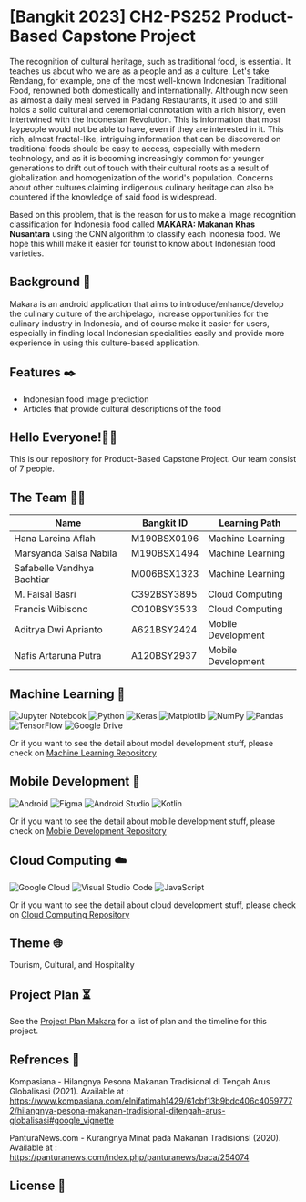 # **[Bangkit 2023] CH2-PS252 Product-Based Capstone Project**
The recognition of cultural heritage, such as traditional food, is essential. It teaches us about who we are as a people and as a culture. Let's take Rendang, for example, one of the most well-known Indonesian Traditional Food, renowned both domestically and internationally. Although now seen as almost a daily meal served in Padang Restaurants, it used to and still holds a solid cultural and ceremonial connotation with a rich history, even intertwined with the Indonesian Revolution. This is information that most laypeople would not be able to have, even if they are interested in it. This rich, almost fractal-like, intriguing information that can be discovered on traditional foods should be easy to access, especially with modern technology, and as it is becoming increasingly common for younger generations to drift out of touch with their cultural roots as a result of globalization and homogenization of the world's population. Concerns about other cultures claiming indigenous culinary heritage can also be countered if the knowledge of said food is widespread.

Based on this problem, that is the reason for us to make a Image recognition classification for Indonesia food called **MAKARA: Makanan Khas Nusantara** using the CNN algorithm to classify each Indonesia food. We hope this whill make it easier for tourist to know about Indonesian food varieties.

## Background 📑
Makara is an android application that aims to introduce/enhance/develop the culinary culture of the archipelago, increase opportunities for the culinary industry in Indonesia, and of course make it easier for users, especially in finding local Indonesian specialities easily and provide more experience in using this culture-based application.

## Features ✒️
- Indonesian food image prediction
- Articles that provide cultural descriptions of the food

## Hello Everyone!👋📢
This is our repository for Product-Based Capstone Project.
Our team consist of 7 people.
## The Team 🧑‍💻
|**Name**|**Bangkit ID**|**Learning Path**|
|--------|--------------|-----------------|
| Hana Lareina Aflah | M190BSX0196 | Machine Learning |
| Marsyanda Salsa Nabila | M190BSX1494 | Machine Learning |
| Safabelle Vandhya Bachtiar | M006BSX1323 | Machine Learning |
| M. Faisal Basri | C392BSY3895 | Cloud Computing |
| Francis Wibisono | C010BSY3533 | Cloud Computing |
| Aditrya Dwi Aprianto | A621BSY2424 | Mobile Development |
| Nafis Artaruna Putra | A120BSY2937 | Mobile Development |

## Machine Learning 🤖
![Jupyter Notebook](https://img.shields.io/badge/jupyter-%23FA0F00.svg?style=for-the-badge&logo=jupyter&logoColor=white) ![Python](https://img.shields.io/badge/python-3670A0?style=for-the-badge&logo=python&logoColor=ffdd54) ![Keras](https://img.shields.io/badge/Keras-%23D00000.svg?style=for-the-badge&logo=Keras&logoColor=white) ![Matplotlib](https://img.shields.io/badge/Matplotlib-%23ffffff.svg?style=for-the-badge&logo=Matplotlib&logoColor=black) ![NumPy](https://img.shields.io/badge/numpy-%23013243.svg?style=for-the-badge&logo=numpy&logoColor=white) ![Pandas](https://img.shields.io/badge/pandas-%23150458.svg?style=for-the-badge&logo=pandas&logoColor=white) ![TensorFlow](https://img.shields.io/badge/TensorFlow-%23FF6F00.svg?style=for-the-badge&logo=TensorFlow&logoColor=white) ![Google Drive](https://img.shields.io/badge/Google%20Drive-4285F4?style=for-the-badge&logo=googledrive&logoColor=white)

Or if you want to see the detail about model development stuff, please check on [Machine Learning Repository](https://github.com/makaraapps/MachineLearning)

## Mobile Development 📱
![Android](https://img.shields.io/badge/Android-3DDC84?style=for-the-badge&logo=android&logoColor=white) ![Figma](https://img.shields.io/badge/figma-%23F24E1E.svg?style=for-the-badge&logo=figma&logoColor=white) ![Android Studio](https://img.shields.io/badge/Android%20Studio-3DDC84.svg?style=for-the-badge&logo=android-studio&logoColor=white) ![Kotlin](https://img.shields.io/badge/kotlin-%237F52FF.svg?style=for-the-badge&logo=kotlin&logoColor=white) 

Or if you want to see the detail about mobile development stuff, please check on [Mobile Development Repository](https://github.com/makaraapps/Mobile-Development)

## Cloud Computing ☁️
![Google Cloud](https://img.shields.io/badge/GoogleCloud-%234285F4.svg?style=for-the-badge&logo=google-cloud&logoColor=white) ![Visual Studio Code](https://img.shields.io/badge/Visual%20Studio%20Code-0078d7.svg?style=for-the-badge&logo=visual-studio-code&logoColor=white) ![JavaScript](https://img.shields.io/badge/javascript-%23323330.svg?style=for-the-badge&logo=javascript&logoColor=%23F7DF1E)

Or if you want to see the detail about cloud development stuff, please check on [Cloud Computing Repository](https://github.com/makaraapps/Cloud-Computing)

## Theme 🌐
Tourism, Cultural, and Hospitality

## Project Plan ⏳
See the [Project Plan Makara](https://docs.google.com/document/d/1qzsfI6CtzB7Xiz5WHQXnZxxUr5zAuQSQljIYkvF_BEs/edit?usp=sharing) for a list of plan and the timeline for this project.

## Refrences 💭
Kompasiana - Hilangnya Pesona Makanan Tradisional di Tengah Arus Globalisasi (2021). Available at : 
https://www.kompasiana.com/elnifatimah1429/61cbf13b9bdc406c40597772/hilangnya-pesona-makanan-tradisional-ditengah-arus-globalisasi#google_vignette

PanturaNews.com - Kurangnya Minat pada Makanan Tradisionsl (2020). Available at :
https://panturanews.com/index.php/panturanews/baca/254074

## License 📌
